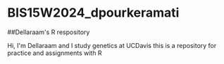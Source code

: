 # BIS15W2024_dpourkeramati

##Dellaraam's R respository 

Hi, I'm Dellaraam and I study genetics at UCDavis this is a repository for practice and assignments with R 